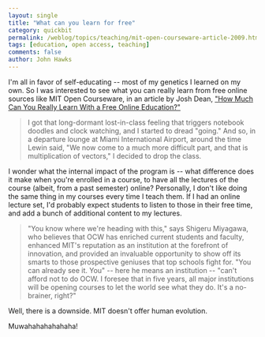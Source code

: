 ```yaml
---
layout: single 
title: "What can you learn for free" 
category: quickbit
permalink: /weblog/topics/teaching/mit-open-courseware-article-2009.html
tags: [education, open access, teaching] 
comments: false 
author: John Hawks 
---
```


I'm all in favor of self-educating -- most of my genetics I learned on my own. So I was interested to see what you can really learn from free online sources like MIT Open Courseware, in an article by Josh Dean, <a href="http://www.popsci.com/freeschool">"How Much Can You Really Learn With a Free Online Education?"</a>

<blockquote>I got that long-dormant lost-in-class feeling that triggers notebook doodles and clock watching, and I started to dread "going." And so, in a departure lounge at Miami International Airport, around the time Lewin said, "We now come to a much more difficult part, and that is multiplication of vectors," I decided to drop the class.</blockquote>

I wonder what the internal impact of the program is -- what difference does it make when you're enrolled in a course, to have all the lectures of the course (albeit, from a past semester) online? Personally, I don't like doing the same thing in my courses every time I teach them. If I had an online lecture set, I'd probably expect students to listen to those in their free time, and add a bunch of additional content to my lectures. 

<blockquote>"You know where we're heading with this," says Shigeru Miyagawa, who believes that OCW has enriched current students and faculty, enhanced MIT's reputation as an institution at the forefront of innovation, and provided an invaluable opportunity to show off its smarts to those prospective geniuses that top schools fight for. "You can already see it. You" -- here he means an institution -- "can't afford not to do OCW. I foresee that in five years, all major institutions will be opening courses to let the world see what they do. It's a no-brainer, right?"</blockquote>

Well, there is a downside. MIT doesn't offer human evolution. 

Muwahahahahahaha!

